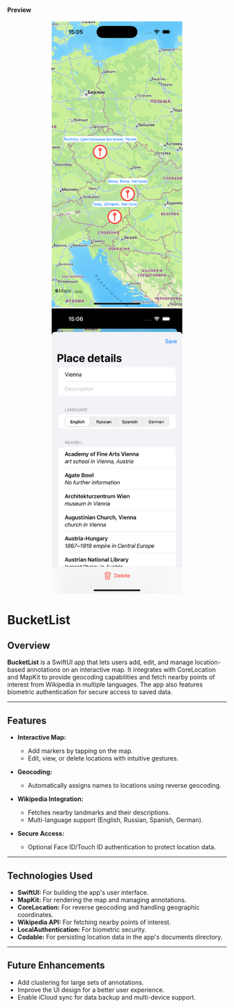 #### Preview

<p align="center">
  <img src="https://github.com/Saydulayev/BucketList/blob/main/BucketList/Preview%20Content/Screen./1.png" width="300">
  <img src="https://github.com/Saydulayev/BucketList/blob/main/BucketList/Preview%20Content/Screen./2.png" width="300">
</p>

# BucketList

## Overview

**BucketList** is a SwiftUI app that lets users add, edit, and manage location-based annotations on an interactive map. It integrates with CoreLocation and MapKit to provide geocoding capabilities and fetch nearby points of interest from Wikipedia in multiple languages. The app also features biometric authentication for secure access to saved data.

---

## Features

- **Interactive Map:**
  - Add markers by tapping on the map.
  - Edit, view, or delete locations with intuitive gestures.

- **Geocoding:**
  - Automatically assigns names to locations using reverse geocoding.

- **Wikipedia Integration:**
  - Fetches nearby landmarks and their descriptions.
  - Multi-language support (English, Russian, Spanish, German).

- **Secure Access:**
  - Optional Face ID/Touch ID authentication to protect location data.

---

## Technologies Used

- **SwiftUI:** For building the app's user interface.
- **MapKit:** For rendering the map and managing annotations.
- **CoreLocation:** For reverse geocoding and handling geographic coordinates.
- **Wikipedia API:** For fetching nearby points of interest.
- **LocalAuthentication:** For biometric security.
- **Codable:** For persisting location data in the app's documents directory.

---


## Future Enhancements

- Add clustering for large sets of annotations.
- Improve the UI design for a better user experience.
- Enable iCloud sync for data backup and multi-device support.
